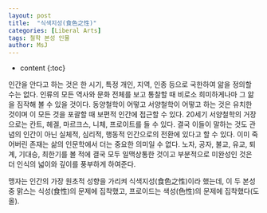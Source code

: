 ```yaml
---
layout: post
title:  "식색지성(食色之性)"
categories: [Liberal Arts]
tags: 철학 본성 인물
author: MsJ
---
```


* content
{:toc}

인간을 안다고 하는 것은 한 시기, 특정 개인, 지역, 인종 등으로 국한하여 앎을 정의할 수는 없다. 인류의 모든 역사와 문화 전체를 보고 통찰할 때 비로소 희미하게나마 그 앎을 짐작해 볼 수 있을 것이다. 동양철학이 어떻고 서양철학이 어떻고 하는 것은 유치한 것이며 이 모든 것을 포괄할 때 보편적 인간에 접근할 수 있다. 20세기 서양철학의 거장으로는 칸트, 헤겔, 마르크스, 니체, 프로이트를 들 수 있다. 결국 이들이 말하는 것도 관념의 인간이 아닌 실체적, 심리적, 행동적 인간으로의 전환에 있다고 할 수 있다. 이미 죽어버린 존재는 삶의 인문학에서 더는 중요한 의미일 수 없다. 노자, 공자, 불교, 유교, 퇴계, 기대승, 최한기를 볼 적에 결국 모두 일맥상통한 것이고 부분적으로 미완성인 것은 더 인식의 넓이와 깊이를 풍부하게 하여준다.

맹자는 인간의 가장 원초적 성향을 가리켜 식색지성(食色之性)이라 했는데, 이 두 본성 중 맑스는 식성(食性)의 문제에 집착했고, 프로이드는 색성(色性)의 문제에 집착했다(도올).

